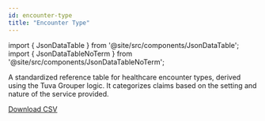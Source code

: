 ```yaml
---
id: encounter-type
title: "Encounter Type"
---
```


import { JsonDataTable } from '@site/src/components/JsonDataTable';
import { JsonDataTableNoTerm } from '@site/src/components/JsonDataTableNoTerm';

A standardized reference table for healthcare encounter types, derived using the Tuva Grouper logic. It categorizes claims based on the setting and nature of the service provided.

<JsonDataTableNoTerm  jsonPath="nodes.seed\.the_tuva_project\.terminology__encounter_type.columns" />

<a href="https://tuva-public-resources.s3.amazonaws.com/versioned_terminology/latest/encounter_type.csv_0_0_0.csv.gz">Download CSV</a>
